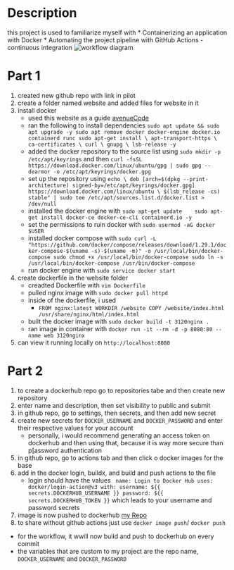 # Description
this project is used to familiarize myself with 
    * Containerizing an application with Docker
    * Automating the project pipeline with GitHub Actions - continuous integration
    ![workflow diagram]()

# Part 1
1. created new github repo with link in pilot
2. create a folder named website and added files for website in it
3. install docker
    *  used this website as a guide [avenueCode](https://blog.avenuecode.com/running-docker-engine-on-wsl-2)
 	  *  ran the following to install dependencies `sudo apt update && sudo apt upgrade -y
sudo apt remove docker docker-engine docker.io containerd runc
    sudo apt-get install \
        apt-transport-https \
        ca-certificates \
        curl \
        gnupg \
        lsb-release -y`
    *  added the docker repository to the source list using `sudo mkdir -p /etc/apt/keyrings` and then `curl -fsSL https://download.docker.com/linux/ubuntu/gpg | sudo gpg --dearmor -o /etc/apt/keyrings/docker.gpg`
    *  set up the repository using `echo \ deb [arch=$(dpkg --print-architecture) signed-by=/etc/apt/keyrings/docker.gpg] https://download.docker.com/linux/ubuntu \ $(lsb_release -cs) stable" | sudo tee /etc/apt/sources.list.d/docker.list > /dev/null`
    *  installed the docker engine with `sudo apt-get update	sudo apt-get install docker-ce docker-ce-cli containerd.io -y`
    *  set the permissions to ruin docker with `sudo usermod -aG docker $USER`
    *  installed docker compose with `sudo curl -L "https://github.com/docker/compose/releases/download/1.29.1/docker-compose-$(uname -s)-$(uname -m)" -o /usr/local/bin/docker-compose sudo chmod +x /usr/local/bin/docker-compose sudo ln -s /usr/local/bin/docker-compose /usr/bin/docker-compose`
    *  run docker engine with `sudo service docker start`
4.  create dockerfile in the website folder
    *  creadted Dockerfile with `vim Dockerfile`
    *  pulled nginx image with `sudo docker pull httpd`
    *  inside of the dockerfile, i used
        *  `FROM nginx:latest
WORKDIR /website
COPY /website/index.html /usr/share/nginx/html/index.html`
    * built the docker image with `sudo docker build -t 3120nginx .`
    * ran image in container with `docker run -it --rm -d -p 8080:80 --name web 3120nginx`
5. can view it running locally on `http://localhost:8080`
# Part 2
1. to create a dockerhub repo go to repositories tabe and then create new repository
2. enter name and description, then set visibility to public and submit
3. in github repo, go to settings, then secrets, and then add new secret
4. create new secrets for `DOCKER_USERNAME` and `DOCKER_PASSWORD` and enter their respective values for your account
      * personally, i would recommend generating an access token on dockerhub and then using that, because it is way more secure than p[assword authentication
6. in github repo, go to actions tab and then click o docker images for the base
7. add in the docker login, buildx, and build and push actions to the file
      * login should have the values `
        name: Login to Docker Hub
        uses: docker/login-action@v3
        with:
          username: ${{ secrets.DOCKERHUB_USERNAME }}
          password: ${{ secrets.DOCKERHUB_TOKEN }}` which leads to your username and password secrets
8. image is now pushed to dockerhub [my Repo](https://hub.docker.com/r/kxwell/kxwell-3120repo)
9. to share without github actions just use `docker image push`/ `docker push`
* for the workflow, it wwill now build and push to dockerhub on every commit
* the variables that are custom to my project are the repo name, `DOCKER_USERNAME` and `DOCKER_PASSWORD`
